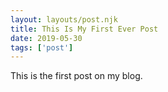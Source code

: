```yaml
---
layout: layouts/post.njk
title: This Is My First Ever Post
date: 2019-05-30
tags: ['post']
---
```

This is the first post on my blog.
